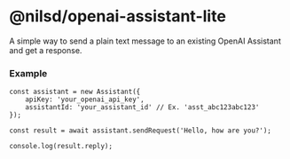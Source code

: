 # @nilsd/openai-assistant-lite

A simple way to send a plain text message to an existing OpenAI Assistant and get a response.

### Example

```
const assistant = new Assistant({
    apiKey: 'your_openai_api_key',
    assistantId: 'your_assistant_id' // Ex. 'asst_abc123abc123'
});

const result = await assistant.sendRequest('Hello, how are you?');

console.log(result.reply);
```
